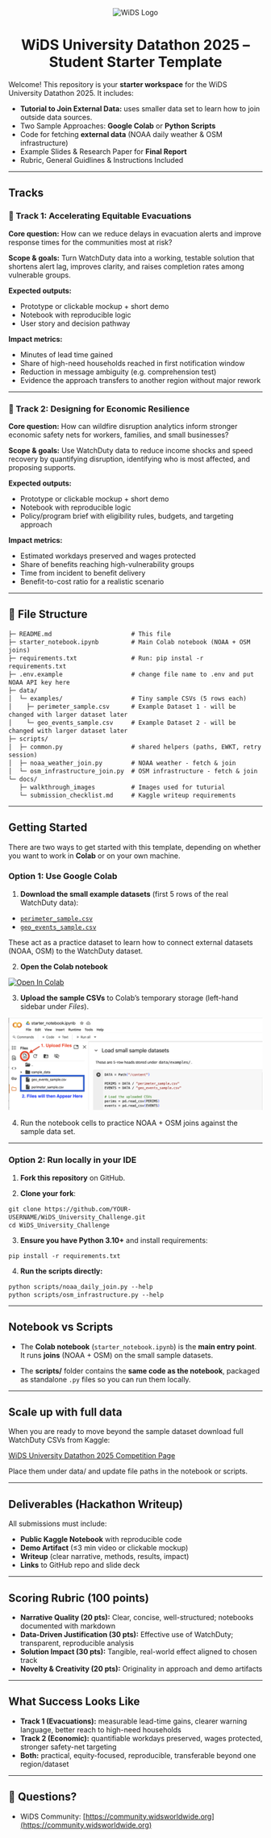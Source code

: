<p align="center">
  <img src="https://www.widsworldwide.org/wp-content/uploads/2023/05/WiDS_logo_nav.png" alt="WiDS Logo" width="250"/>
</p>

<h1 align="center">WiDS University Datathon 2025 – Student Starter Template</h1>

Welcome! This repository is your **starter workspace** for the WiDS University Datathon 2025.
It includes:

* **Tutorial to Join External Data:** uses smaller data set to learn how to join outside data sources.
* Two Sample Approaches: **Google Colab** or **Python Scripts**
* Code for fetching **external data** (NOAA daily weather & OSM infrastructure)
* Example Slides & Research Paper for **Final Report**
* Rubric, General Guidlines & Instructions Included

---

## Tracks

### 🔹 Track 1: Accelerating Equitable Evacuations

**Core question:** How can we reduce delays in evacuation alerts and improve response times for the communities most at risk?

**Scope & goals:** Turn WatchDuty data into a working, testable solution that shortens alert lag, improves clarity, and raises completion rates among vulnerable groups.

**Expected outputs:**

* Prototype or clickable mockup + short demo
* Notebook with reproducible logic
* User story and decision pathway

**Impact metrics:**

* Minutes of lead time gained
* Share of high-need households reached in first notification window
* Reduction in message ambiguity (e.g. comprehension test)
* Evidence the approach transfers to another region without major rework

---

### 🔹 Track 2: Designing for Economic Resilience

**Core question:** How can wildfire disruption analytics inform stronger economic safety nets for workers, families, and small businesses?

**Scope & goals:** Use WatchDuty data to reduce income shocks and speed recovery by quantifying disruption, identifying who is most affected, and proposing supports.

**Expected outputs:**

* Prototype or clickable mockup + short demo
* Notebook with reproducible logic
* Policy/program brief with eligibility rules, budgets, and targeting approach

**Impact metrics:**

* Estimated workdays preserved and wages protected
* Share of benefits reaching high-vulnerability groups
* Time from incident to benefit delivery
* Benefit-to-cost ratio for a realistic scenario

---

## 📂 File Structure

```plaintext
├─ README.md                      # This file
├─ starter_notebook.ipynb         # Main Colab notebook (NOAA + OSM joins)
├─ requirements.txt               # Run: pip instal -r requirements.txt
├─ .env.example                   # change file name to .env and put NOAA API key here
├─ data/
│  └─ examples/                   # Tiny sample CSVs (5 rows each)
│    ├─ perimeter_sample.csv      # Example Dataset 1 - will be changed with larger dataset later
│    └─ geo_events_sample.csv     # Example Dataset 2 - will be changed with larger dataset later
├─ scripts/
│  ├─ common.py                   # shared helpers (paths, EWKT, retry session)
│  ├─ noaa_weather_join.py        # NOAA weather - fetch & join
│  └─ osm_infrastructure_join.py  # OSM infrastructure - fetch & join
└─ docs/
   ├─ walkthrough_images          # Images used for tuturial
   └─ submission_checklist.md     # Kaggle writeup requirements
```

---

## Getting Started
There are two ways to get started with this template, depending on whether you want to work in **Colab** or on your own machine.

### Option 1: Use Google Colab
1. **Download the small example datasets** (first 5 rows of the real WatchDuty data):
- [`perimeter_sample.csv`](https://github.com/WiDSWorldwide/WiDS_University_Challenge/blob/main/data/examples/perimeter_sample.csv)
- [`geo_events_sample.csv`](https://github.com/WiDSWorldwide/WiDS_University_Challenge/blob/main/data/examples/geo_events_sample.csv)

These act as a practice dataset to learn how to connect external datasets (NOAA, OSM) to the WatchDuty dataset.

2. **Open the Colab notebook** 

<p align="left">
  <a href="https://colab.research.google.com/github/WiDSWorldwide/WiDS_University_Challenge/blob/main/starter_notebook.ipynb">
    <img src="https://colab.research.google.com/assets/colab-badge.svg" alt="Open In Colab"/>
  </a>
</p>

3. **Upload the sample CSVs** to Colab’s temporary storage (left-hand sidebar under *Files*).

![Upload sample CSVs to Colab](docs/walkthrough_images/upload_data.png)

4. Run the notebook cells to practice NOAA + OSM joins against the sample data set.

---

### Option 2: Run locally in your IDE
1. **Fork this repository** on GitHub.  

2. **Clone your fork**:
```
git clone https://github.com/YOUR-USERNAME/WiDS_University_Challenge.git
cd WiDS_University_Challenge
```
3. **Ensure you have Python 3.10+** and install requirements:
```
pip install -r requirements.txt
```
4. **Run the scripts directly:**
```
python scripts/noaa_daily_join.py --help
python scripts/osm_infrastructure.py --help
```
---

## Notebook vs Scripts

* The **Colab notebook** (`starter_notebook.ipynb`) is the **main entry point**.
  It runs **joins** (NOAA + OSM) on the small sample datasets.

* The **scripts/** folder contains the **same code as the notebook**, packaged
  as standalone `.py` files so you can run them locally.

---

## Scale up with full data
When you are ready to move beyond the sample dataset download full WatchDuty CSVs from Kaggle:

[WiDS University Datathon 2025 Competition Page](https://www.kaggle.com/competitions/wids-university-datathon-2025)

Place them under data/ and update file paths in the notebook or scripts.

---

## Deliverables (Hackathon Writeup)

All submissions must include:

* **Public Kaggle Notebook** with reproducible code
* **Demo Artifact** (≤3 min video or clickable mockup)
* **Writeup** (clear narrative, methods, results, impact)
* **Links** to GitHub repo and slide deck

---

## Scoring Rubric (100 points)

* **Narrative Quality (20 pts):** Clear, concise, well-structured; notebooks documented with markdown
* **Data-Driven Justification (30 pts):** Effective use of WatchDuty; transparent, reproducible analysis
* **Solution Impact (30 pts):** Tangible, real-world effect aligned to chosen track
* **Novelty & Creativity (20 pts):** Originality in approach and demo artifacts

---

## What Success Looks Like

* **Track 1 (Evacuations):** measurable lead-time gains, clearer warning language, better reach to high-need households
* **Track 2 (Economic):** quantifiable workdays preserved, wages protected, stronger safety-net targeting
* **Both:** practical, equity-focused, reproducible, transferable beyond one region/dataset

---

## 📩 Questions?

* WiDS Community: [https://community.widsworldwide.org](https://community.widsworldwide.org)
